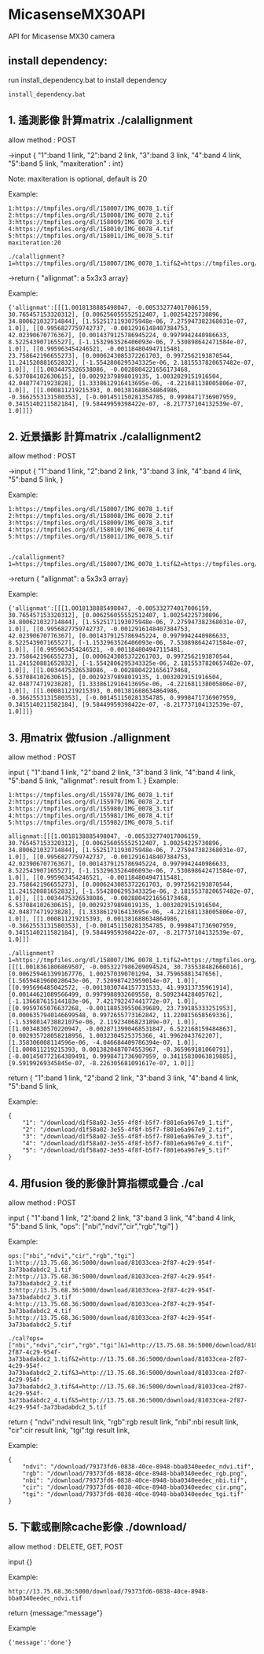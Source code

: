 # MicasenseMX30API
API for Micasense MX30 camera


## install dependency:

run install_dependency.bat to install dependency

```
install_dependency.bat
```


## 1. 遙測影像 計算matrix ./calallignment

allow method : POST

->input  {  "1":band 1 link,
            "2":band 2 link,
            "3":band 3 link,
            "4":band 4 link,
            "5":band 5 link,
            "maxiteration" : int}

Note: maxiteration is optional, default is 20

Example:
```
1:https://tmpfiles.org/dl/158007/IMG_0078_1.tif
2:https://tmpfiles.org/dl/158008/IMG_0078_2.tif
3:https://tmpfiles.org/dl/158009/IMG_0078_3.tif
4:https://tmpfiles.org/dl/158010/IMG_0078_4.tif
5:https://tmpfiles.org/dl/158011/IMG_0078_5.tif
maxiteration:20

./calallignment?1=https://tmpfiles.org/dl/158007/IMG_0078_1.tif&2=https://tmpfiles.org/dl/158008/IMG_0078_2.tif&3=https://tmpfiles.org/dl/158009/IMG_0078_3.tif&4=https://tmpfiles.org/dl/158010/IMG_0078_4.tif&5=https://tmpfiles.org/dl/158011/IMG_0078_5.tif&maxiteration=20
```
->return {  "allignmat": a 5x3x3 array}

Example:
```
{'allignmat':[[[1.0018138885498047, -0.005332774017006159, 30.765457153320312], [0.006256055552512407, 1.00254225730896, 34.800621032714844], [1.5525171193075948e-06, 7.275947382368031e-07, 1.0]], [[0.9956827759742737, -0.0012916148407384753, 42.02390670776367], [0.0014379125786945224, 0.9979942440986633, 8.522543907165527], [-1.1532963526406093e-06, 7.530898642471584e-07, 1.0]], [[0.995963454246521, -0.001184804947115481, 23.758642196655273], [0.0006243085372261703, 0.9972562193870544, 11.241520881652832], [-1.5542806295343325e-06, 2.1815537820657482e-07, 1.0]], [[1.0034475326538086, -0.0028804221656173468, 6.537084102630615], [0.00292379898019135, 1.0032029151916504, 42.04877471923828], [1.3338612916413695e-06, -4.221681138005806e-07, 1.0]], [[1.000811219215393, 0.001381688634864986, -0.3662553131580353], [-0.001451150281354785, 0.9998471736907959, 0.3415140211582184], [9.58449959398422e-07, -8.217737104132539e-07, 1.0]]]}
```

## 2. 近景攝影 計算matrix ./calallignment2 

allow method : POST

->input  {  "1":band 1 link,
            "2":band 2 link,
            "3":band 3 link,
            "4":band 4 link,
            "5":band 5 link,
            }


Example:
```
1:https://tmpfiles.org/dl/158007/IMG_0078_1.tif
2:https://tmpfiles.org/dl/158008/IMG_0078_2.tif
3:https://tmpfiles.org/dl/158009/IMG_0078_3.tif
4:https://tmpfiles.org/dl/158010/IMG_0078_4.tif
5:https://tmpfiles.org/dl/158011/IMG_0078_5.tif


./calallignment?1=https://tmpfiles.org/dl/158007/IMG_0078_1.tif&2=https://tmpfiles.org/dl/158008/IMG_0078_2.tif&3=https://tmpfiles.org/dl/158009/IMG_0078_3.tif&4=https://tmpfiles.org/dl/158010/IMG_0078_4.tif&5=https://tmpfiles.org/dl/158011/IMG_0078_5.tif
```
->return {  "allignmat": a 5x3x3 array}

Example:
```
{'allignmat':[[[1.0018138885498047, -0.005332774017006159, 30.765457153320312], [0.006256055552512407, 1.00254225730896, 34.800621032714844], [1.5525171193075948e-06, 7.275947382368031e-07, 1.0]], [[0.9956827759742737, -0.0012916148407384753, 42.02390670776367], [0.0014379125786945224, 0.9979942440986633, 8.522543907165527], [-1.1532963526406093e-06, 7.530898642471584e-07, 1.0]], [[0.995963454246521, -0.001184804947115481, 23.758642196655273], [0.0006243085372261703, 0.9972562193870544, 11.241520881652832], [-1.5542806295343325e-06, 2.1815537820657482e-07, 1.0]], [[1.0034475326538086, -0.0028804221656173468, 6.537084102630615], [0.00292379898019135, 1.0032029151916504, 42.04877471923828], [1.3338612916413695e-06, -4.221681138005806e-07, 1.0]], [[1.000811219215393, 0.001381688634864986, -0.3662553131580353], [-0.001451150281354785, 0.9998471736907959, 0.3415140211582184], [9.58449959398422e-07, -8.217737104132539e-07, 1.0]]]}
```


## 3. 用matrix 做fusion ./allignment

allow method : POST

input  {  "1":band 1 link,
            "2":band 2 link,
            "3":band 3 link,
            "4":band 4 link,
            "5":band 5 link,
            "allignmat": result from 1. }
Example:
```
1:https://tmpfiles.org/dl/155978/IMG_0078_1.tif
2:https://tmpfiles.org/dl/155979/IMG_0078_2.tif
3:https://tmpfiles.org/dl/155980/IMG_0078_3.tif
4:https://tmpfiles.org/dl/155981/IMG_0078_4.tif
5:https://tmpfiles.org/dl/155982/IMG_0078_5.tif

allignmat:[[[1.0018138885498047, -0.005332774017006159, 30.765457153320312], [0.006256055552512407, 1.00254225730896, 34.800621032714844], [1.5525171193075948e-06, 7.275947382368031e-07, 1.0]], [[0.9956827759742737, -0.0012916148407384753, 42.02390670776367], [0.0014379125786945224, 0.9979942440986633, 8.522543907165527], [-1.1532963526406093e-06, 7.530898642471584e-07, 1.0]], [[0.995963454246521, -0.001184804947115481, 23.758642196655273], [0.0006243085372261703, 0.9972562193870544, 11.241520881652832], [-1.5542806295343325e-06, 2.1815537820657482e-07, 1.0]], [[1.0034475326538086, -0.0028804221656173468, 6.537084102630615], [0.00292379898019135, 1.0032029151916504, 42.04877471923828], [1.3338612916413695e-06, -4.221681138005806e-07, 1.0]], [[1.000811219215393, 0.001381688634864986, -0.3662553131580353], [-0.001451150281354785, 0.9998471736907959, 0.3415140211582184], [9.58449959398422e-07, -8.217737104132539e-07, 1.0]]]

./allignment?1=https://tmpfiles.org/dl/158007/IMG_0078_1.tif&2=https://tmpfiles.org/dl/158008/IMG_0078_2.tif&3=https://tmpfiles.org/dl/158009/IMG_0078_3.tif&4=https://tmpfiles.org/dl/158010/IMG_0078_4.tif&5=https://tmpfiles.org/dl/158011/IMG_0078_5.tif&allignmat=[[[1.0018361806869507, -0.0053227986209094524, 30.735538482666016], [0.006259461399167776, 1.002570390701294, 34.75965881347656], [1.5659481960028643e-06, 7.520987423959014e-07, 1.0]], [[0.995696485042572, -0.0013030744157731533, 41.99313735961914], [0.00144621089566499, 0.9979988932609558, 8.509234428405762], [-1.136687615144183e-06, 7.421792247441772e-07, 1.0]], [[0.9959765076637268, -0.001188539550639689, 23.739185333251953], [0.0006357940146699548, 0.9972655773162842, 11.220815658569336], [-1.5398014738821075e-06, 2.11923406823189e-07, 1.0]], [[1.0034830570220947, -0.0028713990468531847, 6.522168159484863], [0.002935728058218956, 1.0032304525375366, 41.9962043762207], [1.358306008114596e-06, -4.046684409786394e-07, 1.0]], [[1.000811219215393, 0.0013820487074553967, -0.365969181060791], [-0.001450772164389491, 0.9998471736907959, 0.34115830063819885], [9.59199269345845e-07, -8.226305681091617e-07, 1.0]]]

```

return {  "1":band 1 link,
            "2":band 2 link,
            "3":band 3 link,
            "4":band 4 link,
            "5":band 5 link,

Example:
```
{
    "1": "/download/d1f58a02-3e55-4f8f-b5f7-f801e6a967e9_1.tif",
    "2": "/download/d1f58a02-3e55-4f8f-b5f7-f801e6a967e9_2.tif",
    "3": "/download/d1f58a02-3e55-4f8f-b5f7-f801e6a967e9_3.tif",
    "4": "/download/d1f58a02-3e55-4f8f-b5f7-f801e6a967e9_4.tif",
    "5": "/download/d1f58a02-3e55-4f8f-b5f7-f801e6a967e9_5.tif"
}
```

## 4. 用fusion 後的影像計算指標或疊合 ./cal

allow method : POST


input  {   "1":band 1 link,
            "2":band 2 link,
            "3":band 3 link,
            "4":band 4 link,
            "5":band 5 link,
            "ops": ["nbi","ndvi","cir","rgb","tgi"] }

Example:
```
ops:["nbi","ndvi","cir","rgb","tgi"]
1:http://13.75.68.36:5000/download/81033cea-2f87-4c29-954f-3a73badabdc2_1.tif
2:http://13.75.68.36:5000/download/81033cea-2f87-4c29-954f-3a73badabdc2_2.tif
3:http://13.75.68.36:5000/download/81033cea-2f87-4c29-954f-3a73badabdc2_3.tif
4:http://13.75.68.36:5000/download/81033cea-2f87-4c29-954f-3a73badabdc2_4.tif
5:http://13.75.68.36:5000/download/81033cea-2f87-4c29-954f-3a73badabdc2_5.tif

./cal?ops=["nbi","ndvi","cir","rgb","tgi"]&1=http://13.75.68.36:5000/download/81033cea-2f87-4c29-954f-3a73badabdc2_1.tif&2=http://13.75.68.36:5000/download/81033cea-2f87-4c29-954f-3a73badabdc2_2.tif&3=http://13.75.68.36:5000/download/81033cea-2f87-4c29-954f-3a73badabdc2_3.tif&4=http://13.75.68.36:5000/download/81033cea-2f87-4c29-954f-3a73badabdc2_4.tif&5=http://13.75.68.36:5000/download/81033cea-2f87-4c29-954f-3a73badabdc2_5.tif
```

return {   "ndvi":ndvi result link,
            "rgb":rgb result link,
            "nbi":nbi result link,
            "cir":cir result link,
            "tgi":tgi result link,

Example:
```
{
    "ndvi": "/download/79373fd6-0838-40ce-8948-bba0340eedec_ndvi.tif",
    "rgb": "/download/79373fd6-0838-40ce-8948-bba0340eedec_rgb.png",
    "nbi": "/download/79373fd6-0838-40ce-8948-bba0340eedec_nbi.tif",
    "cir": "/download/79373fd6-0838-40ce-8948-bba0340eedec_cir.png",
    "tgi": "/download/79373fd6-0838-40ce-8948-bba0340eedec_tgi.tif"
}
```

## 5. 下載或刪除cache影像 ./download/<filename>

allow method : DELETE, GET, POST

input {}

Example:
```
http://13.75.68.36:5000/download/79373fd6-0838-40ce-8948-bba0340eedec_ndvi.tif
```

return {message:"message"}

Example

```
{'message':'done'}
```


